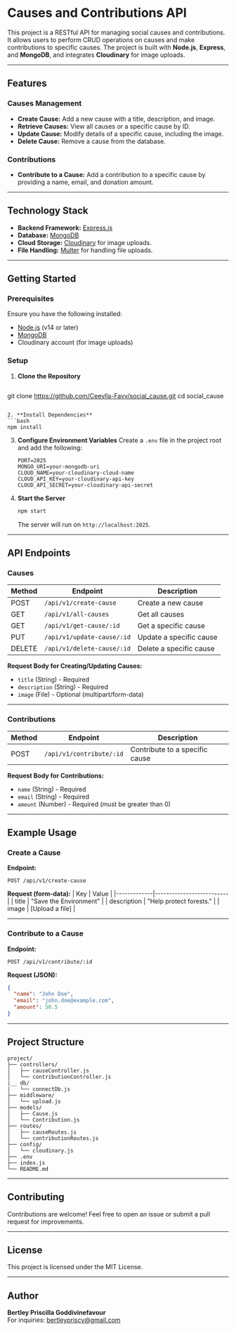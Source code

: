 # **Causes and Contributions API**

This project is a RESTful API for managing social causes and contributions. It allows users to perform CRUD operations on causes and make contributions to specific causes. The project is built with **Node.js**, **Express**, and **MongoDB**, and integrates **Cloudinary** for image uploads.

---

## **Features**

### **Causes Management**
- **Create Cause:** Add a new cause with a title, description, and image.
- **Retrieve Causes:** View all causes or a specific cause by ID.
- **Update Cause:** Modify details of a specific cause, including the image.
- **Delete Cause:** Remove a cause from the database.

### **Contributions**
- **Contribute to a Cause:** Add a contribution to a specific cause by providing a name, email, and donation amount.

---

## **Technology Stack**
- **Backend Framework:** [Express.js](https://expressjs.com/)
- **Database:** [MongoDB](https://www.mongodb.com/)
- **Cloud Storage:** [Cloudinary](https://cloudinary.com/) for image uploads.
- **File Handling:** [Multer](https://github.com/expressjs/multer) for handling file uploads.

---

## **Getting Started**

### **Prerequisites**
Ensure you have the following installed:
- [Node.js](https://nodejs.org/) (v14 or later)
- [MongoDB](https://www.mongodb.com/)
- Cloudinary account (for image uploads)

### **Setup**
1. **Clone the Repository**
   ```bash
  git clone https://github.com/Ceeylla-Favv/social_cause.git
  cd social_cause
   ```

2. **Install Dependencies**
   ```bash
   npm install
   ```

3. **Configure Environment Variables**
   Create a `.env` file in the project root and add the following:
   ```env
   PORT=2025
   MONGO_URI=your-mongodb-uri
   CLOUD_NAME=your-cloudinary-cloud-name
   CLOUD_API_KEY=your-cloudinary-api-key
   CLOUD_API_SECRET=your-cloudinary-api-secret
   ```

4. **Start the Server**
   ```bash
   npm start
   ```
   The server will run on `http://localhost:2025`.

---

## **API Endpoints**

### **Causes**
| Method | Endpoint                | Description               |
|--------|-------------------------|---------------------------|
| POST   | `/api/v1/create-cause`               | Create a new cause        |
| GET    | `/api/v1/all-causes`               | Get all causes            |
| GET    | `/api/v1/get-cause/:id`           | Get a specific cause      |
| PUT    | `/api/v1/update-cause/:id`           | Update a specific cause   |
| DELETE | `/api/v1/delete-cause/:id`           | Delete a specific cause   |

**Request Body for Creating/Updating Causes:**
- `title` (String) - Required
- `description` (String) - Required
- `image` (File) - Optional (multipart/form-data)

---

### **Contributions**
| Method | Endpoint                       | Description                          |
|--------|--------------------------------|--------------------------------------|
| POST   | `/api/v1/contribute/:id`       | Contribute to a specific cause       |

**Request Body for Contributions:**
- `name` (String) - Required
- `email` (String) - Required
- `amount` (Number) - Required (must be greater than 0)

---

## **Example Usage**

### **Create a Cause**
**Endpoint:**
```http
POST /api/v1/create-cause
```

**Request (form-data):**
| Key         | Value                    |
|-------------|--------------------------|
| title       | "Save the Environment"   |
| description | "Help protect forests."  |
| image       | [Upload a file]          |

---

### **Contribute to a Cause**
**Endpoint:**
```http
POST /api/v1/contribute/:id
```

**Request (JSON):**
```json
{
  "name": "John Doe",
  "email": "john.doe@example.com",
  "amount": 50.5
}
```

---

## **Project Structure**
```
project/
├── controllers/
│   ├── causeController.js
│   └── contributionController.js
|__ db/
|   └── connectDb.js
├── middleware/
│   └── upload.js
├── models/
│   ├── Cause.js
│   └── Contribution.js
├── routes/
│   ├── causeRoutes.js
│   └── contributionRoutes.js
├── config/
│   └── cloudinary.js
├── .env
├── index.js
└── README.md
```

---

## **Contributing**
Contributions are welcome! Feel free to open an issue or submit a pull request for improvements.

---

## **License**
This project is licensed under the MIT License.

---

## **Author**
**Bertley Priscilla Goddivinefavour**  
For inquiries: [bertleypriscy@gmail.com](mailto:bertleypriscy@gmail.com)

